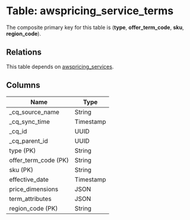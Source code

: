 # Table: awspricing_service_terms

The composite primary key for this table is (**type**, **offer_term_code**, **sku**, **region_code**).

## Relations

This table depends on [awspricing_services](awspricing_services).

## Columns

| Name          | Type          |
| ------------- | ------------- |
|_cq_source_name|String|
|_cq_sync_time|Timestamp|
|_cq_id|UUID|
|_cq_parent_id|UUID|
|type (PK)|String|
|offer_term_code (PK)|String|
|sku (PK)|String|
|effective_date|Timestamp|
|price_dimensions|JSON|
|term_attributes|JSON|
|region_code (PK)|String|